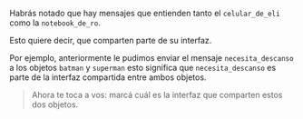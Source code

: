 Habrás notado que hay mensajes que entienden tanto el `celular_de_eli` como la `notebook_de_ro`.

Esto quiere decir, que comparten parte de su interfaz.

Por ejemplo, anteriormente le pudimos enviar el mensaje `necesita_descanso` a los objetos `batman` y `superman` esto significa que `necesita_descanso` es parte de la interfaz compartida entre ambos objetos.

> Ahora te toca a vos: marcá cuál es la interfaz que comparten estos dos objetos.